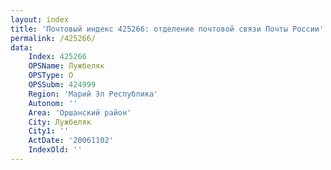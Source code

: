 ```yaml
---
layout: index
title: 'Почтовый индекс 425266: отделение почтовой связи Почты России'
permalink: /425266/
data:
    Index: 425266
    OPSName: Лужбеляк
    OPSType: О
    OPSSubm: 424999
    Region: 'Марий Эл Республика'
    Autonom: ''
    Area: 'Оршанский район'
    City: Лужбеляк
    City1: ''
    ActDate: '20061102'
    IndexOld: ''
---
```

